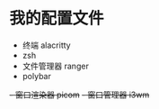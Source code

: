 # 我的配置文件

-   终端 alacritty
-   zsh
-   文件管理器 ranger
-   polybar

~~- 窗口渲染器 picom~~
~~- 窗口管理器 i3wm~~

